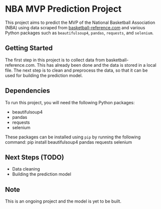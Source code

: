 # NBA MVP Prediction Project

This project aims to predict the MVP of the National Basketball Association (NBA) using data scraped from [basketball-reference.com](https://www.basketball-reference.com/) and various Python packages such as `beautifulsoup4`, `pandas`, `requests`, and `selenium`.

## Getting Started

The first step in this project is to collect data from basketball-reference.com. This has already been done and the data is stored in a local file. The next step is to clean and preprocess the data, so that it can be used for building the prediction model.

## Dependencies

To run this project, you will need the following Python packages:
- beautifulsoup4
- pandas
- requests
- selenium

These packages can be installed using `pip` by running the following command:
    pip install beautifulsoup4 pandas requests selenium

## Next Steps (TODO)
- Data cleaning
- Building the prediction model

## Note
This is an ongoing project and the model is yet to be built.
